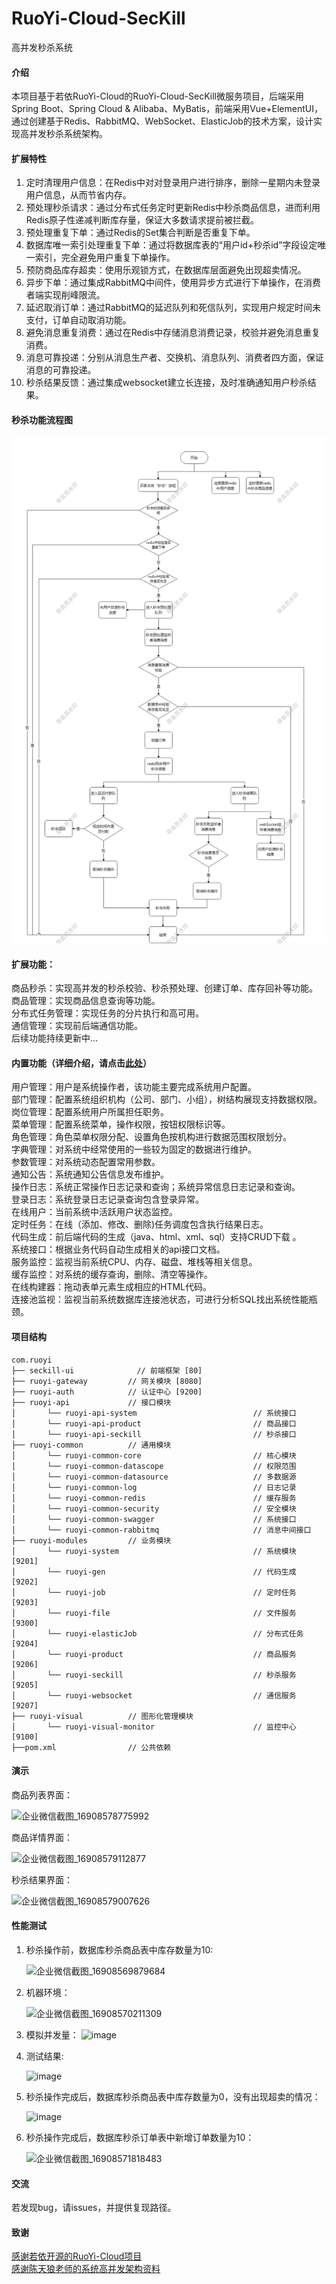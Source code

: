# RuoYi-Cloud-SecKill
高并发秒杀系统

#### 介绍
本项目基于若依RuoYi-Cloud的RuoYi-Cloud-SecKill微服务项目，后端采用Spring Boot、Spring Cloud & Alibaba、MyBatis，前端采用Vue+ElementUI，通过创建基于Redis、RabbitMQ、WebSocket、ElasticJob的技术方案，设计实现高并发秒杀系统架构。

#### 扩展特性
1.  定时清理用户信息：在Redis中对对登录用户进行排序，删除一星期内未登录用户信息，从而节省内存。
2.  预处理秒杀请求：通过分布式任务定时更新Redis中秒杀商品信息，进而利用Redis原子性递减判断库存量，保证大多数请求提前被拦截。
3.  预处理重复下单：通过Redis的Set集合判断是否重复下单。
4.  数据库唯一索引处理重复下单：通过将数据库表的“用户id+秒杀id”字段设定唯一索引，完全避免用户重复下单操作。
5.  预防商品库存超卖：使用乐观锁方式，在数据库层面避免出现超卖情况。
6.  异步下单：通过集成RabbitMQ中间件，使用异步方式进行下单操作，在消费者端实现削峰限流。
7.  延迟取消订单：通过RabbitMQ的延迟队列和死信队列，实现用户规定时间未支付，订单自动取消功能。
8.  避免消息重复消费：通过在Redis中存储消息消费记录，校验并避免消息重复消费。
9.  消息可靠投递：分别从消息生产者、交换机、消息队列、消费者四方面，保证消息的可靠投递。
10.  秒杀结果反馈：通过集成websocket建立长连接，及时准确通知用户秒杀结果。
  
#### 秒杀功能流程图
![image](https://github.com/MikeForSharing/RuoYi-Cloud-SecKill/blob/main/systemResPic/%E7%A7%92%E6%9D%80%E6%B5%81%E7%A8%8B%E5%9B%BE.jpg)

  
#### 扩展功能：
  商品秒杀：实现高并发的秒杀校验、秒杀预处理、创建订单、库存回补等功能。  
  商品管理：实现商品信息查询等功能。  
  分布式任务管理：实现任务的分片执行和高可用。   
  通信管理：实现前后端通信功能。   
  后续功能持续更新中...   
    
#### 内置功能（详细介绍，请点击[此处](https://gitee.com/y_project/RuoYi-Cloud)）
  用户管理：用户是系统操作者，该功能主要完成系统用户配置。  
  部门管理：配置系统组织机构（公司、部门、小组），树结构展现支持数据权限。  
  岗位管理：配置系统用户所属担任职务。  
  菜单管理：配置系统菜单，操作权限，按钮权限标识等。  
  角色管理：角色菜单权限分配、设置角色按机构进行数据范围权限划分。  
  字典管理：对系统中经常使用的一些较为固定的数据进行维护。  
  参数管理：对系统动态配置常用参数。  
  通知公告：系统通知公告信息发布维护。  
  操作日志：系统正常操作日志记录和查询；系统异常信息日志记录和查询。  
  登录日志：系统登录日志记录查询包含登录异常。  
  在线用户：当前系统中活跃用户状态监控。  
  定时任务：在线（添加、修改、删除)任务调度包含执行结果日志。  
  代码生成：前后端代码的生成（java、html、xml、sql）支持CRUD下载 。  
  系统接口：根据业务代码自动生成相关的api接口文档。  
  服务监控：监视当前系统CPU、内存、磁盘、堆栈等相关信息。  
  缓存监控：对系统的缓存查询，删除、清空等操作。  
  在线构建器：拖动表单元素生成相应的HTML代码。  
  连接池监视：监视当前系统数据库连接池状态，可进行分析SQL找出系统性能瓶颈。  
  
#### 项目结构
~~~
com.ruoyi     
├── seckill-ui              // 前端框架 [80]
├── ruoyi-gateway         // 网关模块 [8080]
├── ruoyi-auth            // 认证中心 [9200]
├── ruoyi-api             // 接口模块
│       └── ruoyi-api-system                          // 系统接口
│       └── ruoyi-api-product                         // 商品接口
│       └── ruoyi-api-seckill                         // 秒杀接口
├── ruoyi-common          // 通用模块
│       └── ruoyi-common-core                         // 核心模块
│       └── ruoyi-common-datascope                    // 权限范围
│       └── ruoyi-common-datasource                   // 多数据源
│       └── ruoyi-common-log                          // 日志记录
│       └── ruoyi-common-redis                        // 缓存服务
│       └── ruoyi-common-security                     // 安全模块
│       └── ruoyi-common-swagger                      // 系统接口
│       └── ruoyi-common-rabbitmq                     // 消息中间接口
├── ruoyi-modules         // 业务模块
│       └── ruoyi-system                              // 系统模块 [9201]
│       └── ruoyi-gen                                 // 代码生成 [9202]
│       └── ruoyi-job                                 // 定时任务 [9203]
│       └── ruoyi-file                                // 文件服务 [9300]
│       └── ruoyi-elasticJob                          // 分布式任务 [9204]
│       └── ruoyi-product                             // 商品服务 [9206]
│       └── ruoyi-seckill                             // 秒杀服务 [9205]
│       └── ruoyi-websocket                           // 通信服务 [9207]  
├── ruoyi-visual          // 图形化管理模块
│       └── ruoyi-visual-monitor                      // 监控中心 [9100]
├──pom.xml                // 公共依赖
~~~
  
#### 演示

商品列表界面：  
  
 ![企业微信截图_16908578775992](https://github.com/MikeForSharing/RuoYi-Cloud-SecKill/assets/20550776/2652d3b6-b169-4ddb-9300-168c0570bc9c)
   
商品详情界面：  
  
![企业微信截图_16908579112877](https://github.com/MikeForSharing/RuoYi-Cloud-SecKill/assets/20550776/72272ad2-4fb2-4449-8995-2f8f39d94caa)
  
秒杀结果界面：  
  
  ![企业微信截图_16908579007626](https://github.com/MikeForSharing/RuoYi-Cloud-SecKill/assets/20550776/471c0bcc-0020-4871-9222-fd6a18885e1b)
    
#### 性能测试

1.  秒杀操作前，数据库秒杀商品表中库存数量为10:
  
    ![企业微信截图_16908569879684](https://github.com/MikeForSharing/RuoYi-Cloud-SecKill/assets/20550776/13c6fc0e-cf98-401c-ab9e-36f4c53108ba)  

2.  机器环境：
     
    ![企业微信截图_16908570211309](https://github.com/MikeForSharing/RuoYi-Cloud-SecKill/assets/20550776/3d62af54-3321-4231-a57c-ce48a3984c25)  

3.  模拟并发量：
    ![image](https://github.com/MikeForSharing/RuoYi-Cloud-SecKill/assets/20550776/053986d8-1f28-4f92-8f9a-4885af161f88)
    
4.  测试结果:
      
    ![image](https://github.com/MikeForSharing/RuoYi-Cloud-SecKill/assets/20550776/8e299141-88a3-4b85-b337-1d12f0f1f2a0)
  
5.  秒杀操作完成后，数据库秒杀商品表中库存数量为0，没有出现超卖的情况：
     
    ![image](https://github.com/MikeForSharing/RuoYi-Cloud-SecKill/assets/20550776/1d7b5960-3d8c-43a7-a71a-191e3101009e)

6.  秒杀操作完成后，数据库秒杀订单表中新增订单数量为10：
      
    ![企业微信截图_16908571818483](https://github.com/MikeForSharing/RuoYi-Cloud-SecKill/assets/20550776/cce437a8-1113-45f2-b318-66d751954df0)
    
#### 交流
若发现bug，请issues，并提供复现路径。  
  
#### 致谢  
[感谢若依开源的RuoYi-Cloud项目](https://gitee.com/y_project/RuoYi-Cloud)  
[感谢陈天狼老师的系统高并发架构资料](https://space.bilibili.com/98307693)


